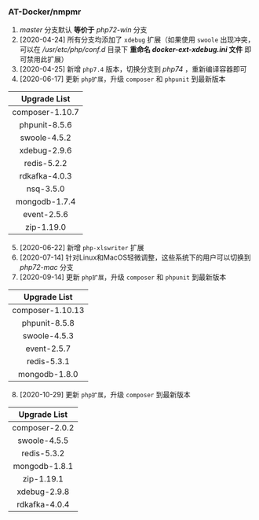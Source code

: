 ### AT-Docker/nmpmr

1. *master* 分支默认 **等价于** *php72-win* 分支
2. [2020-04-24] 所有分支均添加了 `xdebug` 扩展（如果使用 `swoole` 出现冲突，可以在 */usr/etc/php/conf.d* 目录下 **重命名 *docker-ext-xdebug.ini* 文件** 即可禁用此扩展）
3. [2020-04-25] 新增 `php7.4` 版本，切换分支到 *php74* ，重新编译容器即可
4. [2020-06-17] 更新 `php扩展`，升级 `composer` 和 `phpunit` 到最新版本

|  Upgrade List   |
| :-------------: |
| composer-1.10.7 |
|  phpunit-8.5.6  |
|  swoole-4.5.2   |
|  xdebug-2.9.6   |
|   redis-5.2.2   |
|  rdkafka-4.0.3  |
|    nsq-3.5.0    |
|  mongodb-1.7.4  |
|   event-2.5.6   |
|   zip-1.19.0    |

5. [2020-06-22] 新增 `php-xlswriter` 扩展
6. [2020-07-14] 针对Linux和MacOS轻微调整，这些系统下的用户可以切换到 *php72-mac* 分支
7. [2020-09-14] 更新 `php扩展`，升级 `composer` 和 `phpunit` 到最新版本

|   Upgrade List   |
| :--------------: |
| composer-1.10.13 |
|  phpunit-8.5.8   |
|   swoole-4.5.3   |
|   event-2.5.7    |
|   redis-5.3.1    |
|  mongodb-1.8.0   |

8. [2020-10-29] 更新 `php扩展`，升级 `composer` 到最新版本

|  Upgrade List  |
| :------------: |
| composer-2.0.2 |
|  swoole-4.5.5  |
|  redis-5.3.2   |
| mongodb-1.8.1  |
|   zip-1.19.1   |
|  xdebug-2.9.8  |
| rdkafka-4.0.4  |

